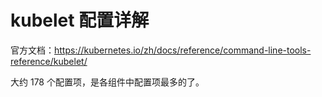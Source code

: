 # kubelet 配置详解

官方文档：https://kubernetes.io/zh/docs/reference/command-line-tools-reference/kubelet/

大约 178 个配置项，是各组件中配置项最多的了。